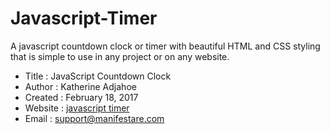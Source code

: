 # Javascript-Timer
A javascript countdown clock or timer with beautiful HTML and CSS styling that is simple to use in any project or on any website.

* Title    : JavaScript Countdown Clock  				
* Author   : Katherine Adjahoe           				  
* Created  : February 18, 2017           				 
* Website  : <a href="www.preview.manifestare.com/javascript timer">javascript timer</a>
* Email    : support@manifestare.com 


